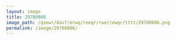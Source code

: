 ```yaml
---
layout: image
title: 29780806
image_path: /qsewr/dasf/erwq/reeqr/rwer/ewqr/tttt/29780806.png
permalink: /image/29780806/
---
```

